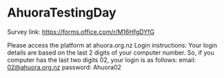 # AhuoraTestingDay

Survey link:  https://forms.office.com/r/M16HfgDYfG

Please access the platform at ahuora.org.nz
Login instructions:
Your login details are based on the last 2 digits of your computer number.
So, if you computer has the last two digits 02, your login is as follows:
email: 02@ahuora.org.nz
password: Ahuora02
